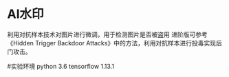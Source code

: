 # AI水印
利用对抗样本技术对图片进行微调，用于检测图片是否被盗用
进阶版可参考《Hidden Trigger Backdoor Attacks》中的方法，利用对抗样本进行投毒实现后门攻击。

#实验环境
python 3.6
tensorflow 1.13.1
